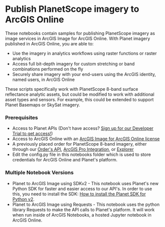 # Publish PlanetScope imagery to ArcGIS Online

These notebooks contain samples for publishing PlanetScope imagery as image services in ArcGIS Image for ArcGIS Online.  With Planet imagery published in ArcGIS Online, you are able to:

* Use the imagery in analytics workflows using raster functions or raster analytics
* Access full bit-depth imagery for custom stretching or band combinations performed on the fly
* Securely share imagery with your end-users using the ArcGIS identity, named users, in ArcGIS Online

These scripts specifically work with PlanetScope 8-band surface reflectance analytic assets, but could be modified to work with additional asset types and sensors.  For example, this could be extended to support Planet Basemaps or SkySat imagery.

### Prerequisites

* Access to Planet APIs (Don't have access? [Sign up for our Developer Trial to get access!](https://developers.planet.com/devtrial/))
* Access to ArcGIS Online with an [ArcGIS Image for ArcGIS Online license](https://www.esri.com/en-us/arcgis/products/arcgis-image/options/arcgis-online)
* A previously placed order for PlanetScope 8-band imagery, either through our [Order's API](https://developers.planet.com/docs/orders/), [ArcGIS Pro Integration](https://developers.planet.com/docs/integrations/arcgis/), or [Explorer](https://www.planet.com/explorer)
* Edit the config.py file in this notebooks folder which is used to store credentials for ArcGIS Online and Planet's platform.

### Multiple Notebook Versions

* Planet to ArcGIS Image using SDKv2 - This notebook uses Planet's new Python SDK for faster and easier access to our API's.  In order to use this, you need to install the SDK: [How to install the Planet SDK for Python v2](https://planet-sdk-for-python-v2.readthedocs.io/en/latest/v2_earlyaccess/).
* Planet to ArcGIS Image using Requests - This notebook uses the python library Requests to make the API calls to Planet's platform.  It will work when run inside of ArcGIS Notebooks, a hosted Jupyter notebook in ArcGIS Online.
